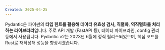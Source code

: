 ```yaml
---
Created: 2025-04-25
---
```


Pydantic은 파이썬의 **타입 힌트를 활용해 데이터 유효성 검사, 직렬화, 역직렬화를 처리하는 라이브러리**입니다. 주로 API 개발 (FastAPI 등), 데이터 파이프라인, config 관리 등에서 사용됩니다. Pydantic v2는 2023년 6월에 정식 릴리스되었으며, 핵심 코드를 Rust로 재작성해 성능을 향상시켰습니다.

